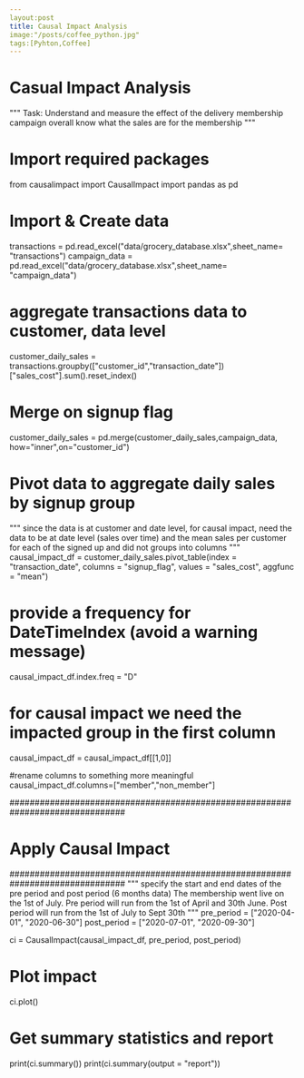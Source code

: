 ```yaml
---
layout:post
title: Causal Impact Analysis
image:"/posts/coffee_python.jpg"
tags:[Pyhton,Coffee]
---
```




# Casual Impact Analysis
""" 
Task: Understand and measure the effect of the delivery membership campaign
overall know what the sales are for the membership
"""

# Import required packages
from causalimpact import CausalImpact
import pandas as pd


# Import & Create data
transactions = pd.read_excel("data/grocery_database.xlsx",sheet_name= "transactions")
campaign_data = pd.read_excel("data/grocery_database.xlsx",sheet_name= "campaign_data")

# aggregate transactions data to customer, data level
customer_daily_sales = transactions.groupby(["customer_id","transaction_date"])["sales_cost"].sum().reset_index()

# Merge on signup flag
customer_daily_sales = pd.merge(customer_daily_sales,campaign_data, how="inner",on="customer_id")


# Pivot data to aggregate daily sales by signup group
"""
since the data is at customer and date level, for causal impact, need the data to be at 
date level (sales over time) and the mean sales per customer for each of the signed up and
did not groups into columns
"""
causal_impact_df = customer_daily_sales.pivot_table(index = "transaction_date",
                                                    columns = "signup_flag",
                                                    values = "sales_cost",
                                                    aggfunc = "mean")

# provide a frequency for DateTimeIndex (avoid a warning message)
causal_impact_df.index.freq = "D"

# for causal impact we need the impacted group in the first column
causal_impact_df = causal_impact_df[[1,0]]

#rename columns to something more meaningful
causal_impact_df.columns=["member","non_member"]

###############################################################################
# Apply Causal Impact
###############################################################################
"""
specify the start and end dates of the pre period and post period (6 months data) The membership 
went live on the 1st of July. Pre period will run from the 1st of April and 30th June.
Post period will run from the 1st of July to Sept 30th
"""
pre_period = ["2020-04-01", "2020-06-30"]
post_period = ["2020-07-01", "2020-09-30"]

ci = CausalImpact(causal_impact_df, pre_period, post_period)

# Plot impact
ci.plot()

# Get summary statistics and report
print(ci.summary())
print(ci.summary(output = "report"))
